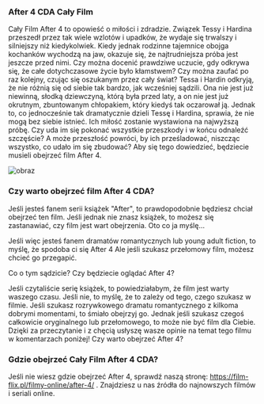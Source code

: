 ### After 4 CDA Cały Film

Cały Film After 4 to opowieść o miłości i zdradzie. Związek Tessy i Hardina przeszedł przez tak wiele wzlotów i upadków, że wydaje się trwalszy i silniejszy niż kiedykolwiek. Kiedy jednak rodzinne tajemnice obojga kochanków wychodzą na jaw, okazuje się, że najtrudniejsza próba jest jeszcze przed nimi. Czy można docenić prawdziwe uczucie, gdy odkrywa się, że całe dotychczasowe życie było kłamstwem? Czy można zaufać po raz kolejny, czując się oszukanym przez cały świat? Tessa i Hardin odkryją, że nie różnią się od siebie tak bardzo, jak wcześniej sądzili. Ona nie jest już niewinną, słodką dziewczyną, którą była przed laty, a on nie jest już okrutnym, zbuntowanym chłopakiem, który kiedyś tak oczarował ją. Jednak to, co jednocześnie tak dramatycznie dzieli Tessę i Hardina, sprawia, że nie mogą bez siebie istnieć. Ich miłość zostanie wystawiona na najwyższą próbę. Czy uda im się pokonać wszystkie przeszkody i w końcu odnaleźć szczęście? A może przeszłość powróci, by ich prześladować, niszcząc wszystko, co udało im się zbudować? Aby się tego dowiedzieć, będziecie musieli obejrzeć film After 4.

![obraz](https://user-images.githubusercontent.com/113582235/190336582-75145507-c976-462b-bcd2-f35ac3dd6c3e.png)
### Czy warto obejrzeć film After 4 CDA?
Jeśli jesteś fanem serii książek "After", to prawdopodobnie będziesz chciał obejrzeć ten film. Jeśli jednak nie znasz książek, to możesz się zastanawiać, czy film jest wart obejrzenia. Oto co ja myślę...

Jeśli więc jesteś fanem dramatów romantycznych lub young adult fiction, to myślę, że spodoba ci się After 4 Ale jeśli szukasz przełomowy film, możesz chcieć go przegapić.

Co o tym sądzicie? Czy będziecie oglądać After 4? 

Jeśli czytaliście serię książek, to powiedziałabym, że film jest warty waszego czasu. Jeśli nie, to myślę, że to zależy od tego, czego szukasz w filmie. Jeśli szukasz rozrywkowego dramatu romantycznego z kilkoma dobrymi momentami, to śmiało obejrzyj go. Jednak jeśli szukasz czegoś całkowicie oryginalnego lub przełomowego, to może nie być film dla Ciebie. Dzięki za przeczytanie i z chęcią usłyszę wasze opinie na temat tego filmu w komentarzach poniżej! Czy warto obejrzeć After 4?

### Gdzie obejrzeć Cały Film After 4 CDA?
Jeśli nie wiesz gdzie obejrzeć After 4, sprawdź naszą stronę: https://film-flix.pl/filmy-online/after-4/ . Znajdziesz u nas źródła do najnowszych filmów i seriali online.
